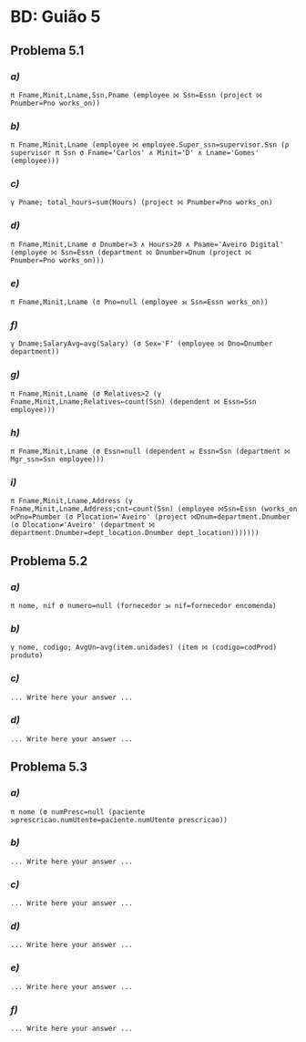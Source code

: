 # BD: Guião 5


## ​Problema 5.1
 
### *a)*

```
π Fname,Minit,Lname,Ssn,Pname (employee ⨝ Ssn=Essn (project ⨝ Pnumber=Pno works_on))
```


### *b)* 

```
π Fname,Minit,Lname (employee ⨝ employee.Super_ssn=supervisor.Ssn (ρ supervisor π Ssn σ Fname='Carlos' ∧ Minit='D' ∧ Lname='Gomes' (employee)))
```


### *c)* 

```
γ Pname; total_hours←sum(Hours) (project ⨝ Pnumber=Pno works_on)
```


### *d)* 

```
π Fname,Minit,Lname σ Dnumber=3 ∧ Hours>20 ∧ Pname='Aveiro Digital' (employee ⨝ Ssn=Essn (department ⨝ Dnumber=Dnum (project ⨝ Pnumber=Pno works_on)))
```


### *e)* 

```
π Fname,Minit,Lname (σ Pno=null (employee ⟕ Ssn=Essn works_on))
```


### *f)* 

```
γ Dname;SalaryAvg←avg(Salary) (σ Sex='F' (employee ⨝ Dno=Dnumber department))
```


### *g)* 

```
π Fname,Minit,Lname (σ Relatives>2 (γ Fname,Minit,Lname;Relatives←count(Ssn) (dependent ⨝ Essn=Ssn employee)))
```


### *h)* 

```
π Fname,Minit,Lname (σ Essn=null (dependent ⟖ Essn=Ssn (department ⨝ Mgr_ssn=Ssn employee)))
```


### *i)* 

```
π Fname,Minit,Lname,Address (γ Fname,Minit,Lname,Address;cnt←count(Ssn) (employee ⨝Ssn=Essn (works_on ⨝Pno=Pnumber (σ Plocation='Aveiro' (project ⨝Dnum=department.Dnumber (σ Dlocation≠'Aveiro' (department ⨝ department.Dnumber=dept_location.Dnumber dept_location)))))))
```


## ​Problema 5.2

### *a)*

```
π nome, nif σ numero=null (fornecedor ⟕ nif=fornecedor encomenda)
```

### *b)* 

```
γ nome, codigo; AvgUn←avg(item.unidades) (item ⨝ (codigo=codProd) produto)
```


### *c)* 

```
... Write here your answer ...
```


### *d)* 

```
... Write here your answer ...
```


## ​Problema 5.3

### *a)*

```
π nome (σ numPresc=null (paciente ⟕prescricao.numUtente=paciente.numUtente prescricao))
```

### *b)* 

```
... Write here your answer ...
```


### *c)* 

```
... Write here your answer ...
```


### *d)* 

```
... Write here your answer ...
```

### *e)* 

```
... Write here your answer ...
```

### *f)* 

```
... Write here your answer ...
```
